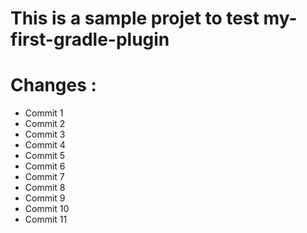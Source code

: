 # This is a sample projet to test my-first-gradle-plugin


# Changes :

- Commit 1
- Commit 2
- Commit 3
- Commit 4
- Commit 5
- Commit 6
- Commit 7
- Commit 8
- Commit 9
- Commit 10
- Commit 11